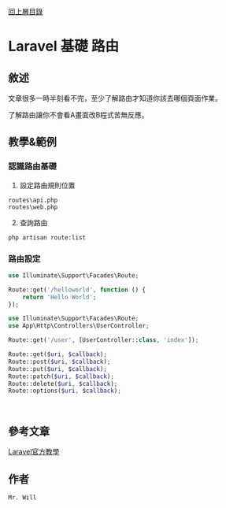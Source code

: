 [回上層目錄](../README.md)

# Laravel 基礎 路由

## **敘述**
文章很多一時半刻看不完，至少了解路由才知道你該去哪個頁面作業。

了解路由讓你不會看A畫面改B程式苦無反應。

## **教學&範例**

### 認識路由基礎
1. 設定路由規則位置
```
routes\api.php
routes\web.php
```

2. 查詢路由
```
php artisan route:list
```

### 路由設定
```php
use Illuminate\Support\Facades\Route;

Route::get('/helloworld', function () {
    return 'Hello World';
});
```

```php
use Illuminate\Support\Facades\Route;
use App\Http\Controllers\UserController;

Route::get('/user', [UserController::class, 'index']);
```

```php
Route::get($uri, $callback);
Route::post($uri, $callback);
Route::put($uri, $callback);
Route::patch($uri, $callback);
Route::delete($uri, $callback);
Route::options($uri, $callback);
```

```php
```

```php
```


## **參考文章**
[Laravel官方教學](https://laravel.com/docs/8.x/routing)

## **作者**
`Mr. Will`
